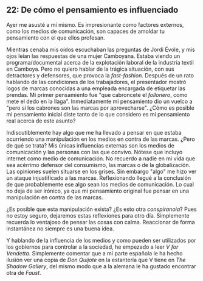 ## 22: De cómo el pensamiento es influenciado

Ayer me asusté a mí mismo. Es impresionante como factores externos, como los
medios de comunicación, son capaces de amoldar tu pensamiento con el que ellos
profesan.

Mientras cenaba mis oídos escuchaban las preguntas de Jordi Évole, y mis ojos
leían las respuestas de una mujer Camboyana. Estaba viendo un
programa/documental acerca de la explotación laboral de la industria textil en
Camboya. Pero no quiero hablar de la trágica situación, con sus detractores y
defensores, que provoca la _fast-fashion_. Después de un rato hablando de las
condiciones de los trabajadores, el presentador mostró logos de marcas
conocidas a una empleada encargada de etiquetar las prendas. Mi primer
pensamiento fue "que cabroncete el _follonero_, como mete el dedo en la llaga".
Inmediatamente mi pensamiento dio un vuelco a "pero si los cabrones son las
marcas por aprovecharse". ¿Cómo es posible mi pensamiento inicial diste tanto
de lo que considero es mi pensamiento real acerca de este asunto?

Indiscutiblemente hay algo que me ha llevado a pensar en que estaba ocurriendo
una manipulación en los medios en contra de las marcas. ¿Pero de qué se trata?
Mis únicas influencias externas son los medios de comunicación y las personas
con las que convivo. Nótese que incluyo internet como medio de comunicación. No
recuerdo a nadie en mi vida que sea acérrimo defensor del consumismo, las
marcas o de la globalización. Las opiniones suelen situarse en los grises. Sin
embargo "algo" me hizo ver un ataque injustificado a las marcas. Reflexionando
llegué a la conclusión de que probablemente ese algo sean los medios de
comunicación. Lo cual no deja de ser irónico, ya que mi pensamiento original
fue pensar en una manipulación en contra de las marcas.

¿Es posible que esta manipulación exista? ¿Es esto otra _conspiranoia_? Pues no
estoy seguro, dejaremos estas reflexiones para otro día. Simplemente recuerda
lo ventajoso de pensar las cosas con calma. Reaccionar de forma instantánea no
siempre es una buena idea.

Y hablando de la influencia de los medios y como pueden ser utilizados por los
gobiernos para controlar a la sociedad, he empezado a leer _V for Vendetta_.
Simplemente comentar que a mi parte española le ha hecho ilusión ver una copia
de _Don Quijote_ en la estantería que V tiene en _The Shadow Gallery_, del
mismo modo que a la alemana le ha gustado encontrar otra de _Faust_.
